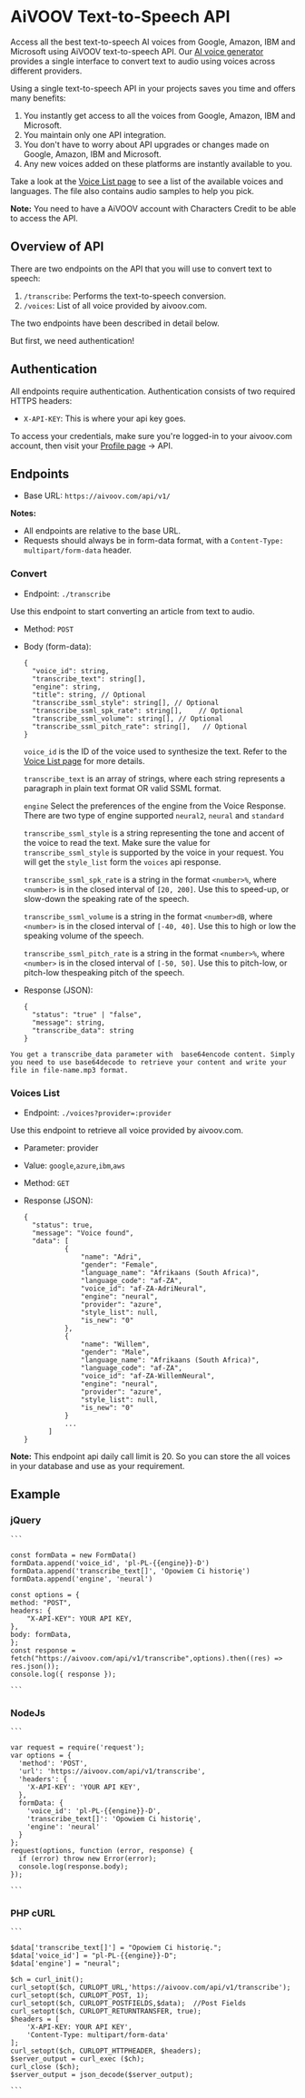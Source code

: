 # AiVOOV Text-to-Speech API

Access all the best text-to-speech AI voices from Google, Amazon, IBM and Microsoft using AiVOOV text-to-speech API. Our [AI voice generator](http://aivoov.com/) provides a single interface to convert text to audio using voices across different providers. 

Using a single text-to-speech API in your projects saves you time and offers many benefits:
1. You instantly get access to all the voices from Google, Amazon, IBM and Microsoft.
2. You maintain only one API integration.
3. You don't have to worry about API upgrades or changes made on Google, Amazon, IBM and Microsoft.
4. Any new voices added on these platforms are instantly available to you.

Take a look at the [Voice List page](https://aivoov.com/voices) to see a list of the available voices and languages. The file also contains audio samples to help you pick.

**Note:** You need to have a AiVOOV account with Characters Credit to be able to access the API.

## Overview of API

There are two endpoints on the API that you will use to convert text to speech:
1. `/transcribe`: Performs the text-to-speech conversion.
2. `/voices`: List of all voice provided by aivoov.com.

The two endpoints have been described in detail below.

But first, we need authentication!

## Authentication

All endpoints require authentication. Authentication consists of two required HTTPS headers:
- `X-API-KEY`: This is where your api key goes. 

To access your credentials, make sure you're logged-in to your aivoov.com account, then visit your [Profile page](https://aivoov.com/user/my_profile) -> API.
 
## Endpoints

- Base URL: `https://aivoov.com/api/v1/`

**Notes:**
- All endpoints are relative to the base URL.
- Requests should always be in form-data format, with a `Content-Type: multipart/form-data` header.

### Convert

- Endpoint:  `./transcribe`

Use this endpoint to start converting an article from text to audio.

- Method: `POST`

- Body (form-data):
  ```jsonc
  {
    "voice_id": string,
    "transcribe_text": string[],  
    "engine": string,
    "title": string, // Optional         
    "transcribe_ssml_style": string[], // Optional         
    "transcribe_ssml_spk_rate": string[],    // Optional      
    "transcribe_ssml_volume": string[], // Optional
    "transcribe_ssml_pitch_rate": string[],   // Optional
  }
  ```

  `voice_id` is the ID of the voice used to synthesize the text. Refer to the [Voice List page](https://aivoov.com/voices) for more details.
   
  `transcribe_text` is an array of strings, where each string represents a paragraph in plain text format OR valid SSML format.
  
  `engine` Select the preferences of the engine from the Voice Response. There are two type of engine supported  `neural2`, `neural` and `standard` 
  
  `transcribe_ssml_style` is a string representing the tone and accent of the voice to read the text. Make sure the value for `transcribe_ssml_style` is supported by the voice in your request. You will get the `style_list` form the `voices` api response. 

  `transcribe_ssml_spk_rate` is a string in the format `<number>%`, where `<number>` is in the closed interval of `[20, 200]`. Use this to speed-up, or slow-down the speaking rate of the speech. 
   
  `transcribe_ssml_volume` is a string in the format `<number>dB`, where `<number>` is in the closed interval of `[-40, 40]`. Use this to high or low the speaking volume of the speech. 
  
  `transcribe_ssml_pitch_rate` is a string in the format `<number>%`, where `<number>` is in the closed interval of `[-50, 50]`. Use this to pitch-low, or pitch-low thespeaking  pitch of the speech. 
   

- Response (JSON):
  ```jsonc
  {
    "status": "true" | "false",
    "message": string,
    "transcribe_data": string
  }
  ```
`You get a transcribe_data parameter with  base64encode content.
Simply you need to use base64decode to retrieve your content and write your file in file-name.mp3 format.`

### Voices List

- Endpoint:  `./voices?provider=:provider`

Use this endpoint to retrieve all voice provided by aivoov.com.
- Parameter: provider
- Value: `google`,`azure`,`ibm`,`aws`
- Method: `GET`
  
- Response (JSON):
  ```jsonc
  {
	"status": true,
	"message": "Voice found",
	"data": [
			{
				"name": "Adri",
				"gender": "Female",
				"language_name": "Afrikaans (South Africa)",
				"language_code": "af-ZA",
				"voice_id": "af-ZA-AdriNeural",
				"engine": "neural",
				"provider": "azure",
				"style_list": null,
				"is_new": "0"
			},
			{
				"name": "Willem",
				"gender": "Male",
				"language_name": "Afrikaans (South Africa)",
				"language_code": "af-ZA",
				"voice_id": "af-ZA-WillemNeural",
				"engine": "neural",
				"provider": "azure",
				"style_list": null,
				"is_new": "0"
			}
			...
		]
  }
  ```
**Note:**  This endpoint api daily call limit is 20. So you can store the all voices in your database and use as your requirement.

 ## Example
 
### jQuery

	```
	
	const formData = new FormData()
	formData.append('voice_id', 'pl-PL-{{engine}}-D')
	formData.append('transcribe_text[]', 'Opowiem Ci historię')
	formData.append('engine', 'neural')

	const options = {
	method: "POST",
	headers: { 
		"X-API-KEY": YOUR API KEY,
	},
	body: formData,
	};
	const response =   fetch("https://aivoov.com/api/v1/transcribe",options).then((res) => res.json());
	console.log({ response });
	
	```

 ### NodeJs
 
	```
	
	var request = require('request');
	var options = {
	  'method': 'POST',
	  'url': 'https://aivoov.com/api/v1/transcribe',
	  'headers': {
	    'X-API-KEY': 'YOUR API KEY',
	  },
	  formData: {
	    'voice_id': 'pl-PL-{{engine}}-D',
	    'transcribe_text[]': 'Opowiem Ci historię',
	    'engine': 'neural'
	  }
	};
	request(options, function (error, response) {
	  if (error) throw new Error(error);
	  console.log(response.body);
	});
	
	``` 
### PHP cURL

	```
	
	$data['transcribe_text[]'] = "Opowiem Ci historię."; 
	$data['voice_id'] = "pl-PL-{{engine}}-D"; 
	$data['engine'] = "neural";  

	$ch = curl_init(); 
	curl_setopt($ch, CURLOPT_URL,'https://aivoov.com/api/v1/transcribe');
	curl_setopt($ch, CURLOPT_POST, 1);
	curl_setopt($ch, CURLOPT_POSTFIELDS,$data);  //Post Fields
	curl_setopt($ch, CURLOPT_RETURNTRANSFER, true);
	$headers = [  
		'X-API-KEY: YOUR API KEY',
		'Content-Type: multipart/form-data'
	];
	curl_setopt($ch, CURLOPT_HTTPHEADER, $headers);
	$server_output = curl_exec ($ch);
	curl_close ($ch);
	$server_output = json_decode($server_output);   
	
	```
	
